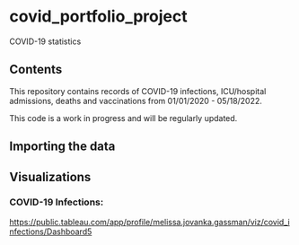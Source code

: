 # covid_portfolio_project
COVID-19 statistics 

## Contents
This repository contains records of COVID-19 infections, ICU/hospital admissions, deaths and vaccinations from 01/01/2020 - 05/18/2022. 

This code is a work in progress and will be regularly updated. 

## Importing the data


## Visualizations

### COVID-19 Infections:

https://public.tableau.com/app/profile/melissa.jovanka.gassman/viz/covid_infections/Dashboard5

